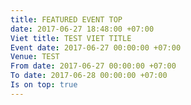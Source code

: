 ```yaml
---
title: FEATURED EVENT TOP
date: 2017-06-27 18:48:00 +07:00
Viet title: TEST VIET TITLE
Event date: 2017-06-27 00:00:00 +07:00
Venue: TEST
From date: 2017-06-27 00:00:00 +07:00
To date: 2017-06-28 00:00:00 +07:00
Is on top: true
---
```


